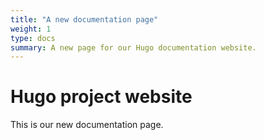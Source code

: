 ```yaml
---
title: "A new documentation page"
weight: 1
type: docs
summary: A new page for our Hugo documentation website.
---
```

# Hugo project website

This is our new documentation page.
